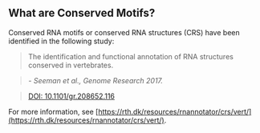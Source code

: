 
## What are Conserved Motifs?

Conserved RNA motifs or conserved RNA structures (CRS) have been identified in the following study:

> The identification and functional annotation of RNA structures conserved in vertebrates.

> *- Seeman et al., Genome Research 2017.*

> [DOI: 10.1101/gr.208652.116](https://doi.org/10.1101/gr.208652.116)

For more information, see [https://rth.dk/resources/rnannotator/crs/vert/](https://rth.dk/resources/rnannotator/crs/vert/).
